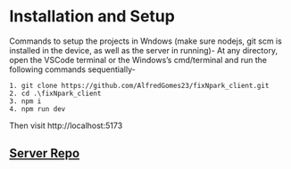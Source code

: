 #   Installation and Setup
Commands to setup the projects in Wndows (make sure nodejs, git scm is installed in the device, as well as the server in running)-
At any directory, open the VSCode terminal or the Windows’s cmd/terminal and run the following commands sequentially-

    1. git clone https://github.com/AlfredGomes23/fixNpark_client.git
    2. cd .\fixNpark_client
    3. npm i
    4. npm run dev
Then visit http://localhost:5173



## [Server Repo](https://github.com/AlfredGomes23/fixNpark_server.git)
